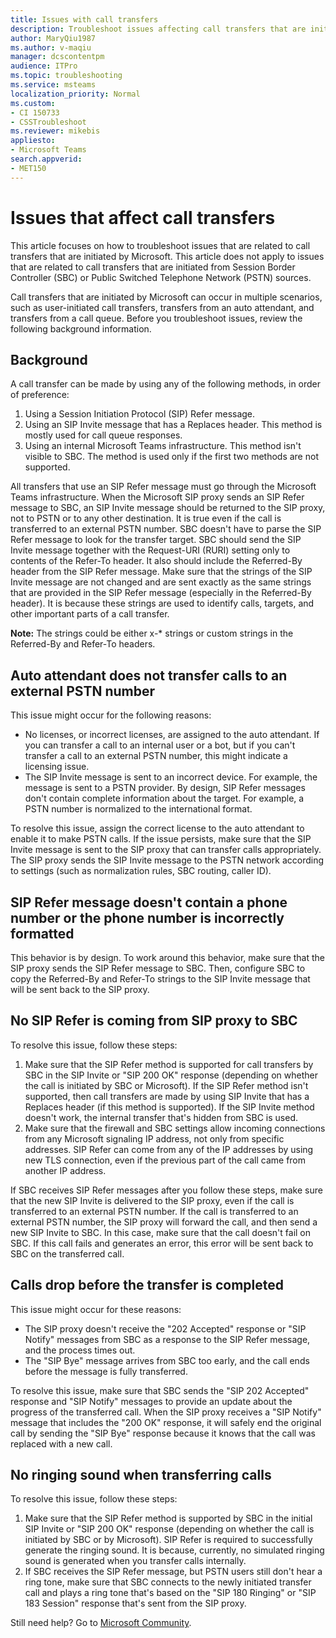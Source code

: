 ```yaml
---
title: Issues with call transfers
description: Troubleshoot issues affecting call transfers that are initiated by Microsoft.
author: MaryQiu1987
ms.author: v-maqiu
manager: dcscontentpm
audience: ITPro 
ms.topic: troubleshooting 
ms.service: msteams
localization_priority: Normal
ms.custom: 
- CI 150733
- CSSTroubleshoot
ms.reviewer: mikebis
appliesto:
- Microsoft Teams
search.appverid: 
- MET150
---
```

# Issues that affect call transfers

This article focuses on how to troubleshoot issues that are related to call transfers that are initiated by Microsoft. This article does not apply to issues that are related to call transfers that are initiated from Session Border Controller (SBC) or Public Switched Telephone Network (PSTN) sources.

Call transfers that are initiated by Microsoft can occur in multiple scenarios, such as user-initiated call transfers, transfers from an auto attendant, and transfers from a call queue. Before you troubleshoot issues, review the following background information.

## Background

A call transfer can be made by using any of the following methods, in order of preference:

1. Using a Session Initiation Protocol (SIP) Refer message.  
1. Using an SIP Invite message that has a Replaces header. This method is mostly used for call queue responses.
1. Using an internal Microsoft Teams infrastructure. This method isn't visible to SBC. The method is used only if the first two methods are not supported.

All transfers that use an SIP Refer message must go through the Microsoft Teams infrastructure. When the Microsoft SIP proxy sends an SIP Refer message to SBC, an SIP Invite message should be returned to the SIP proxy, not to PSTN or to any other destination. It is true even if the call is transferred to an external PSTN number. SBC doesn't have to parse the SIP Refer message to look for the transfer target. SBC should send the SIP Invite message together with the Request-URI (RURI) setting only to contents of the Refer-To header. It also should include the Referred-By header from the SIP Refer message. Make sure that the strings of the SIP Invite message are not changed and are sent exactly as the same strings that are provided in the SIP Refer message (especially in the Referred-By header). It is because these strings are used to identify calls, targets, and other important parts of a call transfer.

**Note:** The strings could be either x-* strings or custom strings in the Referred-By and Refer-To headers.

## Auto attendant does not transfer calls to an external PSTN number

This issue might occur for the following reasons:  

- No licenses, or incorrect licenses, are assigned to the auto attendant. If you can transfer a call to an internal user or a bot, but if you can't transfer a call to an external PSTN number, this might indicate a licensing issue.
- The SIP Invite message is sent to an incorrect device. For example, the message is sent to a PSTN provider. By design, SIP Refer messages don't contain complete information about the target. For example, a PSTN number is normalized to the international format.

To resolve this issue, assign the correct license to the auto attendant to enable it to make PSTN calls. If the issue persists, make sure that the SIP Invite message is sent to the SIP proxy that can transfer calls appropriately. The SIP proxy sends the SIP Invite message to the PSTN network according to settings (such as normalization rules, SBC routing, caller ID).

## SIP Refer message doesn't contain a phone number or the phone number is incorrectly formatted

This behavior is by design. To work around this behavior, make sure that the SIP proxy sends the SIP Refer message to SBC. Then, configure SBC to copy the Referred-By and Refer-To strings to the SIP Invite message that will be sent back to the SIP proxy.

## No SIP Refer is coming from SIP proxy to SBC

To resolve this issue, follow these steps:

1. Make sure that the SIP Refer method is supported for call transfers by SBC in the SIP Invite or "SIP 200 OK" response (depending on whether the call is initiated by SBC or Microsoft). If the SIP Refer method isn't supported, then call transfers are made by using SIP Invite that has a Replaces header (if this method is supported). If the SIP Invite method doesn't work, the internal transfer that's hidden from SBC is used.
1. Make sure that the firewall and SBC settings allow incoming connections from any Microsoft signaling IP address, not only from specific addresses. SIP Refer can come from any of the IP addresses by using new TLS connection, even if the previous part of the call came from another IP address.

If SBC receives SIP Refer messages after you follow these steps, make sure that the new SIP Invite is delivered to the SIP proxy, even if the call is transferred to an external PSTN number. If the call is transferred to an external PSTN number, the SIP proxy will forward the call, and then send a new SIP Invite to SBC. In this case, make sure that the call doesn't fail on SBC. If this call fails and generates an error, this error will be sent back to SBC on the transferred call.

## Calls drop before the transfer is completed

This issue might occur for these reasons:

- The SIP proxy doesn't receive the "202 Accepted" response or "SIP Notify" messages from SBC as a response to the SIP Refer message, and the process times out.
- The "SIP Bye" message arrives from SBC too early, and the call ends before the message is fully transferred.

To resolve this issue, make sure that SBC sends the "SIP 202 Accepted" response and "SIP Notify" messages to provide an update about the progress of the transferred call. When the SIP proxy receives a "SIP Notify" message that includes the "200 OK" response, it will safely end the original call by sending the "SIP Bye" response because it knows that the call was replaced with a new call.

## No ringing sound when transferring calls

To resolve this issue, follow these steps:

1. Make sure that the SIP Refer method is supported by SBC in the initial SIP Invite or "SIP 200 OK" response (depending on whether the call is initiated by SBC or by Microsoft). SIP Refer is required to successfully generate the ringing sound. It is because, currently, no simulated ringing sound is generated when you transfer calls internally.
1. If SBC receives the SIP Refer message, but PSTN users still don't hear a ring tone, make sure that SBC connects to the newly initiated transfer call and plays a ring tone that's based on the "SIP 180 Ringing" or "SIP 183 Session" response that's sent from the SIP proxy.

Still need help? Go to [Microsoft Community](https://answers.microsoft.com/).
